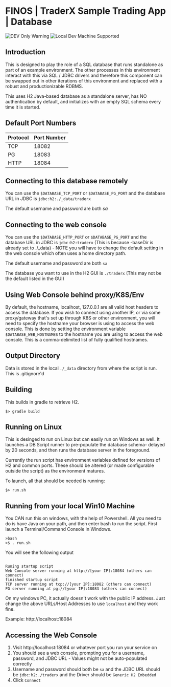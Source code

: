 # FINOS | TraderX Sample Trading App | Database

![DEV Only Warning](https://badgen.net/badge/warning/not-for-production/red) ![Local Dev Machine Supported](http://badgen.net/badge/local-dev/supported/green)

## Introduction

This is designed to play the role of a SQL database that runs standalone as part of an example environment. The other processes in this environment interact with this via SQL / JDBC drivers and therefore this component can be swapped out in other iterations of this environment and replaced with a robust and productionizable RDBMS.

This uses H2 Java-based database as a standalone server, has NO authentication by default, and initializes with an empty SQL schema every time it is started.

## Default Port Numbers
| Protocol | Port Number |
| :--- | :--- |
| TCP | 18082 |
| PG | 18083 |
| HTTP | 18084 |
 
## Connecting to this database remotely
You can use the `$DATABASE_TCP_PORT`  or `$DATABASE_PG_PORT` and the database URL in JDBC is `jdbc:h2:./_data/traderx`

The default username and password are both *sa*

## Connecting to the web console
You can use the `$DATABASE_HTTP_PORT`  or `$DATABASE_PG_PORT` and the database URL in JDBC is `jdbc:h2:traderx` (This is because -baseDir is already set to ./_data) - NOTE you will have to change the default setting in the web console which often uses a home directory path. 

The default username and password are both `sa`

The database you want to use in the H2 GUI is `./traderx` (This may not be the default listed in the GUI)

## Using Web Console behind proxy/K8S/Env
By default, the hostname, localhost, 127.0.0.1 are all valid host headers to access the database. If you wish to connect using another IP, or via some proxy/gateway that's set up through K8S or other environment, you will need to specify the hostname your browser is using to access the web console. This is done by setting the environment variable `$DATABASE_WEB_HOSTNAMES` to the hostname you are using to access the web console. This is a comma-delimited list of fully qualified hostnames.

## Output Directory
Data is stored in the local `./_data` directory from where the script is run. This is .gitignore'd 

## Building

This builds in gradle to retrieve H2.

```shell
$> gradle build
```

## Running on Linux

This is desinged to run on Linux but can easily run on Windows as well. It launches a DB Script runner to pre-populate the database schema- delayed by 20 seconds, and then runs the database server in the foreground.

Currently the run script has environment variables defined for versions of H2 and common ports. These should be altered (or made configurable outside the script) as the environment matures.

To launch, all that should be needed is running:
```shell
$> run.sh
```

## Running from your local Win10 Machine

You CAN run this on windows, with the help of Powershell.  All you need to do is have Java on your path, and then enter bash to run the script.  First launch a Terminal/Command Console in Windows.

```
>bash
>$ . run.sh
```

You will see the following output

```

Runing startup script
Web Console server running at http://[your IP]:18084 (others can connect)
finished startup script
TCP server running at tcp://[your IP]:18082 (others can connect)
PG server running at pg://[your IP]:18083 (others can connect)
```

On my windows PC, it actually doesn't work with the public IP address. Just change the above URLs/Host Addresses to use `localhost`  and they work fine.

Example: http://localhost:18084 


## Accessing the Web Console

1. Visit http://localhost:18084 or whatever port you run your service on
2. You should see a web console, prompting you for a username, password, and JDBC URL - Values might not be auto-populated correctly
3. Username and password should both be `sa` and the JDBC URL should be `jdbc:h2:./traderx` and the Driver should be `Generic H2 Embedded`
4. Click `Connect`
